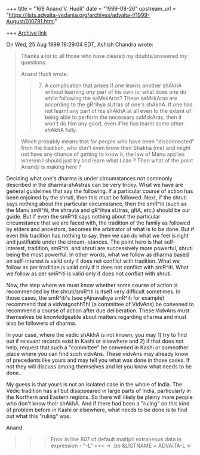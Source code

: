 +++
title = "169 Anand V. Hudli"
date = "1999-08-26"
upstream_url = "https://lists.advaita-vedanta.org/archives/advaita-l/1999-August/010791.html"

+++
[Archive link](https://lists.advaita-vedanta.org/archives/advaita-l/1999-August/010791.html)

On Wed, 25 Aug 1999 19:29:04 EDT, Ashish Chandra <ramkisno at HOTMAIL.COM>
wrote:

>Thanks a lot to all those who have cleared my doubts/answered my questions.
>
>Anand Hudli wrote:
>>
>>  7) A complication that arises if one learns another shAkhA without
>>     learning _any_ part of his own is: what does one do while following
>>     the saMskAras? These saMskAras are according to the gR^ihya sUtras
>>     of one's shAkhA. If one has not learnt any part of his shAkhA at all
>>     even to the extent of being able to perform the necessary saMskAras,
>>     then it won't do him any good, even if he has learnt some other
shAkhA
>>     fully.
>>
>
>Which probably means that for people who have been "disconnected" from the
>tradition, who don't even know their Shakha (me) and might not have any
>chance of getting to know it, the law of Manu applies wherein I should just
>try and learn what I can ? Then what of the point Anandji is making here ?


  Deciding what one's dharma is under circumstances not commonly described
  in the dharma-shAstras can be very tricky. What we have are general
  guidelines that say the following. If a particular course of action
  has been enjoined by the shruti, then this must be followed. Next, if
  the shruti says nothing about the particular circumstance, then the
  smR^iti (such as the Manu smR^iti, the shrauta and gR^ihya sUtras, gItA,
  etc.)  should be our guide. But if even the smR^iti says nothing about
  the particular circumstance that we are faced with, the tradition of
  the family as followed by elders and ancestors, becomes the arbitrator
  of what is to be done. But if even this tradition has nothing to say,
  then we can do what we feel is right and justifiable under the circum-
  stances. The point here is that self-interest, tradition, smR^iti, and
  shruti are successively more powerful, shruti being the most powerful.
  In other words, what we follow as dharma based on self-interest is
  valid only if does not conflict with tradition. What we follow as per
  tradition is valid only if it does not conflict with smR^iti. What
  we follow as per smR^iti is valid only if does not conflict with
  shruti.

  Now, the step where we must know whether some course of action is
  recommended by the shruti/smR^iti is itself very difficult sometimes.
  In those cases, the smR^iti's (see yAjnavalkya smR^iti for example)
  recommend that a vidvatgoshhThI (a committee of VidvAns) be convened
  to recommend a course of action after due deliberation. These VidvAns
  must themselves be knowledgeable about matters regarding dharma and
  must also be followers of dharma.

  In your case, where the vedic shAkhA is not known, you may 1) try to
  find out if relevant records exist in Kashi or elsewhere and 2) if
  that does not help, request that such a "committee" be convened in
  Kashi or someother place where you can find such vidvAns. These vidvAns
  may already know of precedents like yours and may tell you what was
  done in those cases. If not they will discuss among themselves and
  let you know what needs to be done.

  My guess is that yours is not an isolated case in the whole of India.
  The Vedic tradition has all but disappeared in large parts of India,
  particularly in the Northern and Eastern regions. So there will likely
  be plenty more people who don't know their shAkhA. And if there had
  been a "ruling" on this kind of problem before in Kashi or elsewhere,
  what needs to be done is to find out what this "ruling" was.


 Anand


>>> Error in line 807 of default.mailtpl: extraneous data in expression - "-L" <<<
 -> .bb &LISTNAME = ADVAITA-L <-


